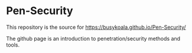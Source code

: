 # Pen-Security

This repository is the source for https://busykoala.github.io/Pen-Security/

The github page is an introduction to penetration/security methods and tools.
